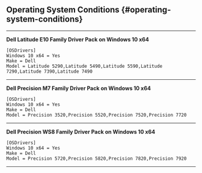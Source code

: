 ## Operating System Conditions {#operating-system-conditions}

---

**Dell Latitude E10 Family Driver Pack on Windows 10 x64**

```
[OSDrivers]
Windows 10 x64 = Yes
Make = Dell
Model = Latitude 5290,Latitude 5490,Latitude 5590,Latitude 7290,Latitude 7390,Latitude 7490
```

---

**Dell Precision M7 Family Driver Pack on Windows 10 x64**

```
[OSDrivers]
Windows 10 x64 = Yes
Make = Dell
Model = Precision 3520,Precision 5520,Precision 7520,Precision 7720
```

---

**Dell Precision WS8 Family Driver Pack on Windows 10 x64**

```
[OSDrivers]
Windows 10 x64 = Yes
Make = Dell
Model = Precision 5720,Precision 5820,Precision 7820,Precision 7920
```

  


---



